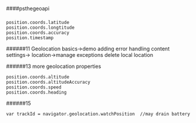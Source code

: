 ####psthegeoapi
#####
```
position.coords.latitude
position.coords.longtitude
position.coords.accuracy
position.timestamp
```
######11 Geolocation basics->demo adding error handling
content settings-> location->manage exceptions delete local location

######13 more geolocation properties
```
position.coords.altitude
position.coords.altitudeAccuracy
position.coords.speed
position.coords.heading
```
######15
```
var trackId = navigator.geolocation.watchPosition  //may drain battery
```